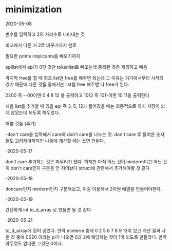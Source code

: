 # minimization

2020-05-08 

변수를 입력하고 2의 자리수로 나타내는 것

비교해서 다른 거 2로 바꾸기까지 완료

필요한  prime implicants를 빼오기까지

epilist에서 epi가 0인 것만 tokenlist로 빼오는데 중복된 것은 제외하고 빼옴


마지막 free를 할 때 최초 list만 free를 해주면 되는데 그 이유는 거기에서부터 시작되었기 때문에 다른 것들 중에서는 list를 free 해주면 다 free가 된다.

2200 즉 --00이면 0 4 8 12 를 출력하고 1012 즉 101-이면 10 11을 출력한다

처음 list를 추가할 때 있을 epi 즉 3, 5, 12가 들어갔을 때는 최종적으로 하지 저장이 되지 않았는데 되도록 해두었다.

해볼 것들 (추가)

-don't care를 입력해서 care와 don't care를 나누는 것. don't care 로 들어온 숫자들도 고려해야하지만 나중에 계산할 때는 쓰면 안된다.

-2020-05-17

don't care 추가하는 것은 마무리가 됐다. 하지만 아직 어느 것이 minterm이고 어느 것이 don't care인지 구분을 안 지어놨다 struct에 관련해서 추가해야할 것 같다

-2020-05-18

doncare인지 minterm인지 구분해놨고, 이걸 이용해서 2차원 배열을 만들어야한다.

-2020-05-19

간단하게 int to_d_array 로 만들면 될 것 같다

-2020-05-21

to_d_array에 집어 넣었다. 만약 minterm 중에 0 2 5 6 7 8 9 13이 있고 계산 결과 나온 것 중에 0020 이라는 pi가 나오면 0과 2에 해당하는 것이 1이 되도록 만들었다. 만약 아무것도 없다면 그것은 0이다.

